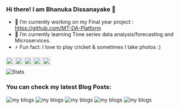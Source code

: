 ### Hi there! I am Bhanuka Dissanayake 👋

<!--
**bhanukad610/bhanukad610** is a ✨ _special_ ✨ repository because its `README.md` (this file) appears on your GitHub profile.

Here are some ideas to get you started:

- 🔭 I’m currently working on ...
- 🌱 I’m currently learning ...
- 👯 I’m looking to collaborate on ...
- 🤔 I’m looking for help with ...
- 💬 Ask me about ...
- 📫 How to reach me: ...
- 😄 Pronouns: ...
- ⚡ Fun fact: ...
-->

- 🔭 I’m currently working on my Final year project : https://github.com/MT-DA-Platform
- 🌱 I’m currently learning Time series data analysis/forecasting and Microservices.
- ⚡ Fun fact: I love to play cricket & sometimes I take photos :)


[<img align="left" alt="Osanda | LinkedIn" width="22px" src="https://cdn.jsdelivr.net/npm/simple-icons@v3/icons/linkedin.svg" />][linkedin]
[<img align="left" alt="Osanda | Medium" width="22px" src="https://cdn.jsdelivr.net/npm/simple-icons@v3/icons/medium.svg" />][medium]
[<img align="left" alt="Osanda | Facebook" width="22px" src="https://cdn.jsdelivr.net/npm/simple-icons@v3/icons/facebook.svg" />][facebook]
[<img align="left" alt="Osanda | Twitter" width="22px" src="https://cdn.jsdelivr.net/npm/simple-icons@v3/icons/twitter.svg" />][twitter]
[<img align="left" alt="Osanda | Instagram" width="22px" src="https://cdn.jsdelivr.net/npm/simple-icons@v3/icons/instagram.svg" />][instagram]

<p>&nbsp;</p>

![Stats](https://github-readme-stats.vercel.app/api?username=bhanukad610&show_icons=true&hide_border=true&count_private=true&include_all_commits=false&hide_title=true)

### You can check my latest Blog Posts:

<!-- MEDIUM:START -->
![my blogs](https://github-readme-medium-recent-article.vercel.app/medium/@bhanuka-16/0)
![my blogs](https://github-readme-medium-recent-article.vercel.app/medium/@bhanuka-16/1)
![my blogs](https://github-readme-medium-recent-article.vercel.app/medium/@bhanuka-16/2)
![my blogs](https://github-readme-medium-recent-article.vercel.app/medium/@bhanuka-16/3)
![my blogs](https://github-readme-medium-recent-article.vercel.app/medium/@bhanuka-16/4)
<!-- MEDIUM:END -->

[linkedin]: https://www.linkedin.com/in/bhanuka-dissanayake/
[medium]: https://medium.com/@bhanuka.16
[facebook]: https://www.facebook.com/bhanuka.dissanayake.9
[twitter]: https://twitter.com/bhanukad610
[instagram]: https://www.instagram.com/bhanuka_dissanayake_/
